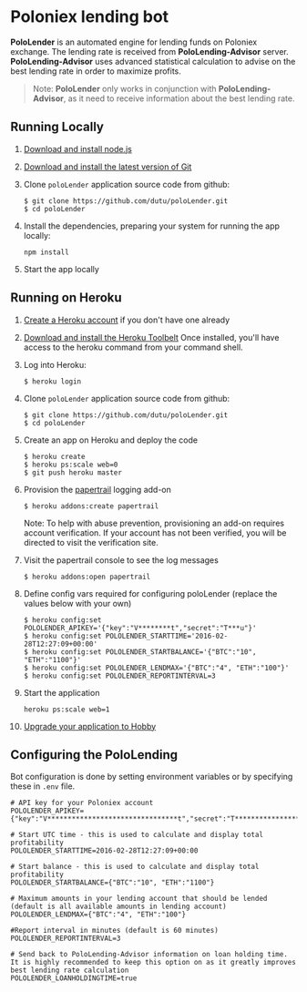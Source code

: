 # Poloniex lending bot

**PoloLender** is an automated engine for lending funds on Poloniex exchange.
The lending rate is received from **PoloLending-Advisor** server. **PoloLending-Advisor** uses advanced statistical calculation to advise on the best lending rate in order to maximize profits.

> Note: **PoloLender** only works in conjunction with **PoloLending-Advisor**, as it need to receive information about the best lending rate.


## Running Locally


1. [Download and install node.js](http://nodejs.org/)

2. [Download and install the latest version of Git](http://git-scm.com/downloads "Download and install the latest version of Git")

3. Clone `poloLender` application source code from github:

    ```
    $ git clone https://github.com/dutu/poloLender.git
    $ cd poloLender
    ```
4. Install the dependencies, preparing your system for running the app locally:

    ```
    npm install
    ```
    
5. Start the app locally



## Running on Heroku


1. [Create a Heroku account](https://signup.heroku.com/dc "Create a Heroku account") if you don't have one already

2. [Download and install the Heroku Toolbelt](https://toolbelt.heroku.com/ "Download and install the Heroku Toolbelt")
Once installed, you'll have access to the heroku command from your command shell.

3. Log into Heroku:

    ```
    $ heroku login
    ```
 
4. Clone `poloLender` application source code from github:

    ```
    $ git clone https://github.com/dutu/poloLender.git
    $ cd poloLender
    ```
5. Create an app on Heroku and deploy the code
    
    ```
    $ heroku create
    $ heroku ps:scale web=0
    $ git push heroku master
    ```
    
6. Provision the [papertrail](https://devcenter.heroku.com/articles/papertrail) logging add-on
    ```
    $ heroku addons:create papertrail
    ```
    
    Note: To help with abuse prevention, provisioning an add-on requires account verification. If your account has not been verified, you will be directed to visit the verification site.


7. Visit the papertrail console to see the log messages
    ```
    $ heroku addons:open papertrail
    ```
    
8. Define config vars required for configuring poloLender (replace the values below with your own)
    ```
    $ heroku config:set POLOLENDER_APIKEY='{"key":"V********t","secret":"T***u"}'
    $ heroku config:set POLOLENDER_STARTTIME='2016-02-28T12:27:09+00:00'
    $ heroku config:set POLOLENDER_STARTBALANCE='{"BTC":"10", "ETH":"1100"}'
    $ heroku config:set POLOLENDER_LENDMAX='{"BTC":"4", "ETH":"100"}'
    $ heroku config:set POLOLENDER_REPORTINTERVAL=3
    ```
    
9. Start the application
    ```
    heroku ps:scale web=1
    ```

10. [Upgrade your application to Hobby](https://dashboard.heroku.com/# "upgrade to Hobby")
    

## Configuring the PoloLending

Bot configuration is done by setting environment variables or by specifying these in `.env` file.


    # API key for your Poloniex account
    POLOLENDER_APIKEY={"key":"V********************************t","secret":"T************************************u"}
    
    # Start UTC time - this is used to calculate and display total profitability
    POLOLENDER_STARTTIME=2016-02-28T12:27:09+00:00
    
    # Start balance - this is used to calculate and display total profitability
    POLOLENDER_STARTBALANCE={"BTC":"10", "ETH":"1100"}
    
    # Maximum amounts in your lending account that should be lended (default is all available amounts in lending account) 
    POLOLENDER_LENDMAX={"BTC":"4", "ETH":"100"}

    #Report interval in minutes (default is 60 minutes)
    POLOLENDER_REPORTINTERVAL=3
        
    # Send back to PoloLending-Advisor information on loan holding time. It is highly recommended to keep this option on as it greatly improves best lending rate calculation  
    POLOLENDER_LOANHOLDINGTIME=true
